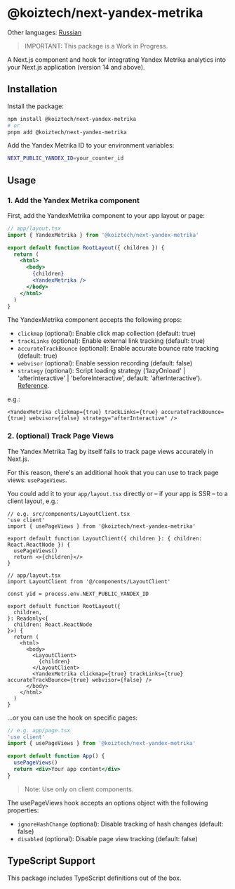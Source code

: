 # @koiztech/next-yandex-metrika

Other languages: [Russian](README_ru.md)

> IMPORTANT: This package is a Work in Progress.

A Next.js component and hook for integrating Yandex Metrika analytics into your Next.js application (version 14 and above).

## Installation

Install the package:

```bash
npm install @koiztech/next-yandex-metrika
# or
pnpm add @koiztech/next-yandex-metrika
```

Add the Yandex Metrika ID to your environment variables:

```bash
NEXT_PUBLIC_YANDEX_ID=your_counter_id
```

## Usage

### 1. Add the Yandex Metrika component

First, add the YandexMetrika component to your app layout or page:

```jsx
// app/layout.tsx
import { YandexMetrika } from '@koiztech/next-yandex-metrika'

export default function RootLayout({ children }) {
  return (
    <html>
      <body>
        {children}
        <YandexMetrika />
      </body>
    </html>
  )
}
```

The YandexMetrika component accepts the following props:

- `clickmap` (optional): Enable click map collection (default: true)
- `trackLinks` (optional): Enable external link tracking (default: true)
- `accurateTrackBounce` (optional): Enable accurate bounce rate tracking (default: true)
- `webvisor` (optional): Enable session recording (default: false)
- `strategy` (optional): Script loading strategy ('lazyOnload' | 'afterInteractive' | 'beforeInteractive', default: 'afterInteractive'). [Reference](https://nextjs.org/docs/app/api-reference/components/script#strategy).

e.g.:

```tsx
<YandexMetrika clickmap={true} trackLinks={true} accurateTrackBounce={true} webvisor={false} strategy="afterInteractive" />
```

### 2. (optional) Track Page Views

The Yandex Metrika Tag by itself fails to track page views accurately in Next.js.

For this reason, there's an additional hook that you can use to track page views: `usePageViews`.

You could add it to your `app/layout.tsx` directly or – if your app is SSR – to a client layout, e.g.:

```tsx
// e.g. src/components/LayoutClient.tsx
'use client'
import { usePageViews } from '@koiztech/next-yandex-metrika'

export default function LayoutClient({ children }: { children: React.ReactNode }) {
  usePageViews()
  return <>{children}</>
}
```

```tsx
// app/layout.tsx
import LayoutClient from '@/components/LayoutClient'

const yid = process.env.NEXT_PUBLIC_YANDEX_ID

export default function RootLayout({
  children,
}: Readonly<{
  children: React.ReactNode
}>) {
  return (
    <html>
      <body>  
        <LayoutClient>
          {children}
        </LayoutClient>
        <YandexMetrika clickmap={true} trackLinks={true} accurateTrackBounce={true} webvisor={false} />
      </body>
    </html>
  )
}
```

...or you can use the hook on specific pages:

```jsx
// e.g. app/page.tsx
'use client'
import { usePageViews } from '@koiztech/next-yandex-metrika'

export default function App() {
  usePageViews()
  return <div>Your app content</div>
}
```

> Note: Use only on client components.

The usePageViews hook accepts an options object with the following properties:

- `ignoreHashChange` (optional): Disable tracking of hash changes (default: false)
- `disabled` (optional): Disable page view tracking (default: false)

## TypeScript Support

This package includes TypeScript definitions out of the box.
